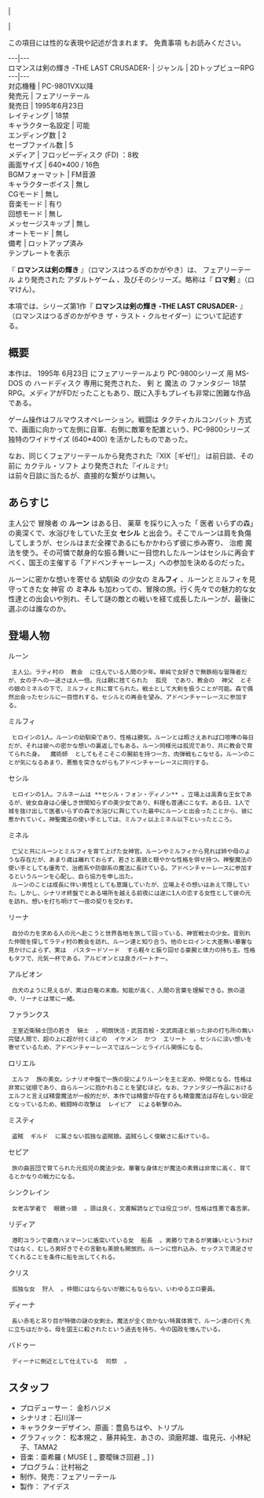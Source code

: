 |

|

この項目には性的な表現や記述が含まれます。  免責事項  もお読みください。  
  
---|---  
ロマンスは剣の輝き -THE LAST CRUSADER-  |  ジャンル  |  2DトップビューRPG   
---|---  
対応機種  |  PC-9801VX以降   
発売元  |  フェアリーテール   
発売日  |  1995年6月23日     
レイティング  |  18禁   
キャラクター名設定  |  可能   
エンディング数  |  2   
セーブファイル数  |  5   
メディア  |  フロッピーディスク  (FD) ：8枚   
画面サイズ  |  640*400 / 16色   
BGMフォーマット  |  FM音源   
キャラクターボイス  |  無し   
CGモード  |  無し   
音楽モード  |  有り   
回想モード  |  無し   
メッセージスキップ  |  無し   
オートモード  |  無し   
備考  |  ロットアップ済み   
テンプレートを表示  
  
『 **ロマンスは剣の輝き** 』（ロマンスはつるぎのかがやき）は、  フェアリーテール  より発売された  アダルトゲーム  、及びそのシリーズ。略称は『
**ロマ剣** 』（ロマけん）。

本項では、シリーズ第1作『 **ロマンスは剣の輝き -THE LAST CRUSADER-** 』（ロマンスはつるぎのかがやき
ザ・ラスト・クルセイダー）について記述する。

##  概要  

本作は、  1995年  6月23日    にフェアリーテールより  PC-9800シリーズ  用  MS-DOS  の  ハードディスク
専用に発売された、  剣  と  魔法  の  ファンタジー  18禁  RPG。メディアがFDだったこともあり、既に入手もプレイも非常に困難な作品である。

ゲーム操作はフルマウスオペレーション。戦闘は  タクティカルコンバット
方式で、画面に向かって左側に自軍、右側に敵軍を配置という、PC-9800シリーズ独特のワイドサイズ (640*400) を活かしたものであった。

なお、同じくフェアリーテールから発売された『XIX［ギゼ!］』    は前日談、その前に  カクテル・ソフト  より発売された『イルミナ!』  
は前々日談に当たるが、直接的な繋がりは無い。

##  あらすじ  

主人公で  冒険者  の **ルーン** はある日、  薬草  を採りに入った「  医者  いらずの森」の奥深くで、水浴びをしていた王女 **セシル**
と出会う。そこでルーンは肩を負傷してしまうが、セシルはまだ全裸であるにもかかわらず彼に歩み寄り、  治癒
魔法を使う。その可憐で献身的な振る舞いに一目惚れしたルーンはセシルに再会すべく、国王の主催する「アドベンチャーレース」への参加を決めるのだった。

ルーンに密かな想いを寄せる  幼馴染  の少女の **ミルフィ** 、ルーンとミルフィを見守ってきた女  神官  の **ミネル**
も加わっての、冒険の旅。行く先々での魅力的な女性達との出会いや別れ、そして謎の敵との戦いを経て成長したルーンが、最後に選ぶのは誰なのか。

##  登場人物  

ルーン

     主人公。ラティ村の  教会  に住んでいる人間の少年。単純で女好きで無鉄砲な冒険者だが、女の子への一途さは人一倍。元は親に捨てられた  孤児  であり、教会の  神父  とその娘のミネルの下で、ミルフィと共に育てられた。戦士として大剣を扱うことが可能。森で偶然出会ったセシルに一目惚れする。セシルとの再会を望み、アドベンチャーレースに参加する。 
ミルフィ

     ヒロインの1人。ルーンの幼馴染であり、性格は勝気。ルーンとは暇さえあれば口喧嘩の毎日だが、それは彼への密かな想いの裏返しでもある。ルーン同様元は孤児であり、共に教会で育てられた身。  魔術師  としてもそこそこの腕前を持つ一方、肉弾戦もこなせる。ルーンのことが気になるあまり、悪態を突きながらもアドベンチャーレースに同行する。 
セシル

     ヒロインの1人。フルネームは **セシル・フォン・ディノン** 。立場上は高貴な王女であるが、彼女自身は心優しき世間知らずの美少女であり、料理も普通にこなす。ある日、1人で城を抜け出して医者いらずの森で水浴びに興じていた最中にルーンと出会ったことから、彼に惹かれていく。神聖魔法の使い手としては、ミルフィ以上ミネル以下といったところ。 
ミネル

     亡父と共にルーンとミルフィを育て上げた女神官。ルーンやミルフィから見れば姉や母のような存在だが、あまり歳は離れておらず、若さと美貌と穏やかな性格を併せ持つ。神聖魔法の使い手としても優秀で、治癒系や防御系の魔法に長けている。アドベンチャーレースに参加するというルーンを心配し、自ら協力を申し出た。 
     ルーンのことは成長に伴い男性としても意識していたが、立場上その想いはあえて隠していた。しかし、シナリオ終盤でとある場所を越える前夜には遂に1人の恋する女性として彼の元を訪れ、想いを打ち明けて一夜の契りを交わす。 
リーナ

     自分の力を求める人の元へ赴こうと世界各地を旅して回っている、神官戦士の少女。昔別れた仲間を探してラティ村の教会を訪れ、ルーン達と知り合う。他のヒロインと大差無い華奢な見かけによらず、実は  バスタードソード  すら軽々と振り回せる豪腕と体力の持ち主。性格もタフで、元気一杯である。アルビオンとは良きパートナー。 
アルビオン

     白犬のように見えるが、実は白竜の末裔。知能が高く、人間の言葉を理解できる。旅の道中、リーナとは常に一緒。 
ファランクス

     王室近衛騎士団の若き  騎士  。明朗快活・武芸百般・文武両道と揃った非の打ち所の無い完璧人間で、超の上に超が付くほどの  イケメン  かつ  エリート  。セシルに淡い想いを寄せているため、アドベンチャーレースではルーンとライバル関係になる。 
ロリエル

     エルフ  族の美女。シナリオ中盤で一族の掟によりルーンを主と定め、仲間となる。性格は非常に従順であり、自らルーンに抱かれることを望むほど。なお、ファンタジー作品におけるエルフと言えば精霊魔法が一般的だが、本作では精霊が存在するも精霊魔法は存在しない設定となっているため、戦闘時の攻撃は  レイピア  による斬撃のみ。 
ミスティ

     盗賊  ギルド  に属さない孤独な盗賊娘。盗賊らしく俊敏さに長けている。 
セピア

     旅の曲芸団で育てられた元孤児の魔法少女。華奢な身体だが魔法の素質は非常に高く、育てるとかなりの戦力になる。 
シンクレイン

     女老古学者で  眼鏡っ娘  。頭は良く、文書解読などでは役立つが、性格は性悪で毒舌家。 
リディア

     港町ユランで豪商ハヌマーンに盾突いている女  船長  。男勝りであるが男嫌いというわけではなく、むしろ男好きでその言動も美貌も開放的。ルーンに惚れ込み、セックスで満足させてくれることを条件に船を出してくれる。 
クリス

     孤独な女  狩人  。仲間にはならないが敵にもならない、いわゆるエロ要員。 
ディーナ

     長い赤毛と吊り目が特徴の謎の女剣士。魔法が全く効かない特異体質で、ルーン達の行く先に立ちはだかる。母を国王に殺されたという過去を持ち、今の国政を憎んでいる。 
バドゥー

     ディーナに側近として仕えている  司祭  。 

##  スタッフ  

  * プロデューサー：  金杉ハジメ 
  * シナリオ：石川洋一 
  * キャラクターデザイン、原画：豊島ちはや、トリプル 
  * グラフィック：  松本規之  、藤井純生、あさの、須磨邦雄、塩見元、小林紀子、TAMA2 
  * 音楽：亜希羅 (  MUSE  [ _ 要曖昧さ回避  _ ]  ) 
  * プログラム：辻村裕之 
  * 制作、発売：フェアリーテール 
  * 製作：  アイデス 

